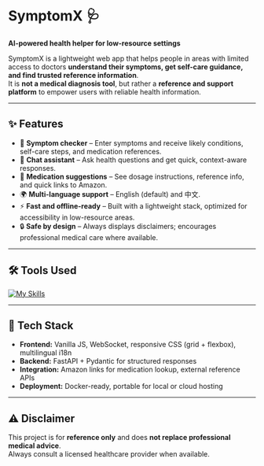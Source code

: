 # SymptomX 🩺  
**AI-powered health helper for low-resource settings**

SymptomX is a lightweight web app that helps people in areas with limited access to doctors **understand their symptoms, get self-care guidance, and find trusted reference information**.  
It is **not a medical diagnosis tool**, but rather a **reference and support platform** to empower users with reliable health information.

---

## ✨ Features
- 📝 **Symptom checker** – Enter symptoms and receive likely conditions, self-care steps, and medication references.  
- 💬 **Chat assistant** – Ask health questions and get quick, context-aware responses.  
- 💊 **Medication suggestions** – See dosage instructions, reference info, and quick links to Amazon.  
- 🌍 **Multi-language support** – English (default) and 中文.  
- ⚡ **Fast and offline-ready** – Built with a lightweight stack, optimized for accessibility in low-resource areas.  
- 🔒 **Safe by design** – Always displays disclaimers; encourages professional medical care where available.  

---

## 🛠 Tools Used
[![My Skills](https://skillicons.dev/icons?i=html,css,js,python,fastapi,docker,git,md&perline=8)](#)

---

## 🚀 Tech Stack
- **Frontend:** Vanilla JS, WebSocket, responsive CSS (grid + flexbox), multilingual i18n  
- **Backend:** FastAPI + Pydantic for structured responses  
- **Integration:** Amazon links for medication lookup, external reference APIs  
- **Deployment:** Docker-ready, portable for local or cloud hosting  

---

## ⚠️ Disclaimer
This project is for **reference only** and does **not replace professional medical advice**.  
Always consult a licensed healthcare provider when available.
